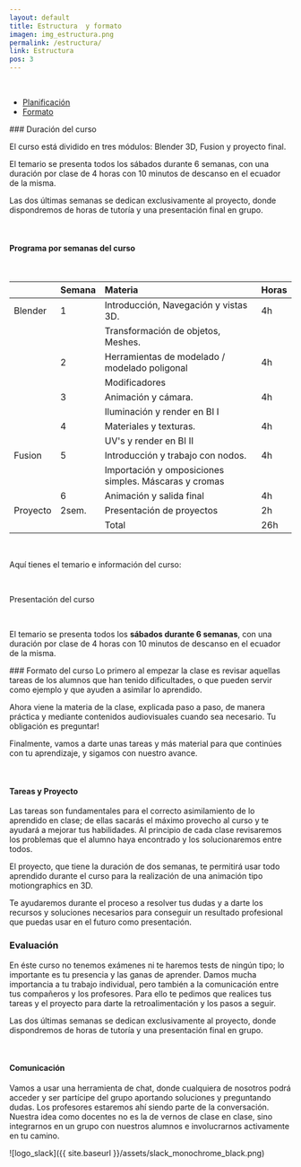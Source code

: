 ```yaml
---
layout: default
title: Estructura  y formato
imagen: img_estructura.png
permalink: /estructura/
link: Estructura
pos: 3
---
```

&nbsp;
<ul class="nav nav-pills nav-justified" data-tabs="tabs">
<li class="active"><a data-toggle="tab" href="#planificacion">Planificación</a></li>
<li><a data-toggle="tab" href="#formato">Formato</a></li>
</ul>

<div class="tab-content">
<div id="planificacion" class="tab-pane active">
### Duración del curso
&nbsp;

El curso está dividido en tres módulos: Blender 3D, Fusion y proyecto final.

El temario se presenta todos los <span class="spanYellow">sábados durante 6 semanas</span>, con una duración por clase de 4 horas con 10 minutos de descanso en el ecuador de la misma.

Las dos últimas semanas se dedican exclusivamente al proyecto, donde dispondremos de horas de tutoría y una presentación final en grupo.

&nbsp;

#### Programa por semanas del curso

&nbsp;

|  | Semana | Materia | Horas |
|:-|:-|:-|:-|
| Blender    | 1 | Introducción, Navegación y vistas 3D.| 4h |
|            |   | Transformación de objetos, Meshes.| |
|            | 2 | Herramientas de modelado / modelado poligonal | 4h |
|            |   | Modificadores | |
|            | 3 | Animación y cámara. | 4h |
|            |   | Iluminación y render en BI I ||
|            | 4 | Materiales y texturas. | 4h |
|            |   | UV's y render en BI II ||
| Fusion     | 5 | Introducción y trabajo con nodos. | 4h |
|            |   | Importación y omposiciones simples. Máscaras y cromas |  |
|            | 6 | Animación y salida final | 4h |
| Proyecto   | 2sem.| Presentación de proyectos | 2h |
|            |   | Total | 26h |

&nbsp;

Aquí tienes el temario e información del curso:

&nbsp;

<div class="row text-center">
<div class="col-md-12 col-sm-12 col-xs-12">
<i class="fa fa-file-text-o fa-3x" aria-hidden="true"></i>
<p>Presentación del curso</p>
</div>
</div>



&nbsp;

El temario se presenta todos los **sábados durante 6 semanas**, con una duración por clase de 4 horas con 10 minutos de descanso en el ecuador de la misma.
</div>
<div id="formato" class="tab-pane fade">
### Formato del curso
Lo primero al empezar la clase es revisar aquellas tareas de los alumnos que han tenido dificultades, o que pueden servir como ejemplo y que ayuden a asimilar lo aprendido.

Ahora viene la materia de la clase, explicada paso a paso, de manera práctica y mediante contenidos audiovisuales cuando sea necesario. <span class="spanYellow">Tu obligación es preguntar!</span>

Finalmente, vamos a darte unas tareas y más material para que continúes con tu aprendizaje, y sigamos con nuestro avance.

&nbsp;

#### Tareas y Proyecto

Las tareas son fundamentales para el correcto asimilamiento de lo aprendido en clase; de ellas sacarás el máximo provecho al curso y te ayudará a mejorar tus habilidades.  Al principio de cada clase revisaremos los problemas que el alumno haya encontrado y los solucionaremos entre todos.

El proyecto, que tiene la duración de dos semanas, te permitirá usar todo aprendido durante el curso para la realización de una animación tipo motiongraphics en 3D. 

Te ayudaremos durante el proceso a resolver tus dudas y a darte los recursos y soluciones necesarios para conseguir un resultado profesional que puedas usar en el futuro como presentación.

### Evaluación

En éste curso <span class="spanYellow">no tenemos exámenes ni te haremos tests de ningún tipo</span>; lo importante es tu presencia y las ganas de aprender. Damos mucha importancia a tu trabajo individual, pero también a la comunicación entre tus compañeros y los profesores. Para ello te pedimos que realices tus tareas y el proyecto para darte la retroalimentación y los pasos a seguir.

Las dos últimas semanas se dedican exclusivamente al proyecto, donde dispondremos de horas de tutoría y una presentación final en grupo.

&nbsp;

#### Comunicación

Vamos a usar una herramienta de chat, donde cualquiera de nosotros podrá acceder y ser partícipe del grupo aportando soluciones y preguntando dudas. Los profesores estaremos ahí siendo parte de la conversación.  Nuestra idea como docentes no es la de vernos de clase en clase, sino integrarnos en un grupo con nuestros alumnos e involucrarnos activamente en tu camino.

![logo_slack]({{ site.baseurl }}/assets/slack_monochrome_black.png)
</div>
</div>


